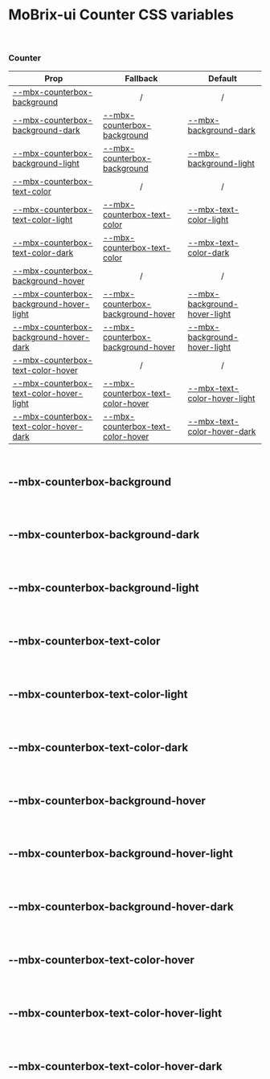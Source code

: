 # MoBrix-ui Counter CSS variables

<br>

### Counter

| Prop                                                                              | Fallback                                                              | Default                                                                       |
| --------------------------------------------------------------------------------- | --------------------------------------------------------------------- | ----------------------------------------------------------------------------- |
| [--mbx-counterbox-background](#mbx-counterbox-background)                         | <div style="text-align:center;width:100%;">/</div>                    | <div style="text-align:center;width:100%;">/</div>                            |
| [--mbx-counterbox-background-dark](#mbx-counterbox-background-dark)               | [--mbx-counterbox-background](#mbx-counterbox-background)             | [--mbx-background-dark](global-css-vars.md#mbx-background-dark)               |
| [--mbx-counterbox-background-light](#mbx-counterbox-background-light)             | [--mbx-counterbox-background](#mbx-counterbox-background)             | [--mbx-background-light](global-css-vars.md#mbx-background-light)             |
| [--mbx-counterbox-text-color](#mbx-counterbox-text-color)                         | <div style="text-align:center;width:100%;">/</div>                    | <div style="text-align:center;width:100%;">/</div>                            |
| [--mbx-counterbox-text-color-light](#mbx-counterbox-text-color-light)             | [--mbx-counterbox-text-color](#mbx-counterbox-text-color)             | [--mbx-text-color-light](global-css-vars.md#mbx-text-color-light)             |
| [--mbx-counterbox-text-color-dark](#mbx-counterbox-text-color-dark)               | [--mbx-counterbox-text-color](#mbx-counterbox-text-color)             | [--mbx-text-color-dark](global-css-vars.md#mbx-text-color-dark)               |
| [--mbx-counterbox-background-hover](#mbx-counterbox-background-hover)             | <div style="text-align:center;width:100%;">/</div>                    | <div style="text-align:center;width:100%;">/</div>                            |
| [--mbx-counterbox-background-hover-light](#mbx-counterbox-background-hover-light) | [--mbx-counterbox-background-hover](#mbx-counterbox-background-hover) | [--mbx-background-hover-light](global-css-vars.md#mbx-background-hover-light) |
| [--mbx-counterbox-background-hover-dark](#mbx-counterbox-background-hover-dark)   | [--mbx-counterbox-background-hover](#mbx-counterbox-background-hover) | [--mbx-background-hover-light](global-css-vars.md#mbx-background-hover-light) |
| [--mbx-counterbox-text-color-hover](#mbx-counterbox-text-color-hover)             | <div style="text-align:center;width:100%;">/</div>                    | <div style="text-align:center;width:100%;">/</div>                            |
| [--mbx-counterbox-text-color-hover-light](#mbx-counterbox-text-color-hover-light) | [--mbx-counterbox-text-color-hover](#mbx-counterbox-text-color-hover) | [--mbx-text-color-hover-light](global-css-vars.md#mbx-text-color-hover-light) |
| [--mbx-counterbox-text-color-hover-dark](#mbx-counterbox-text-color-hover-dark)   | [--mbx-counterbox-text-color-hover](#mbx-counterbox-text-color-hover) | [--mbx-text-color-hover-dark](global-css-vars.md#mbx-text-color-hover-dark)   |

<br>

## --mbx-counterbox-background

<br>

<br>

## --mbx-counterbox-background-dark

<br>

<br>

## --mbx-counterbox-background-light

<br>

<br>

## --mbx-counterbox-text-color

<br>

<br>

## --mbx-counterbox-text-color-light

<br>

<br>

## --mbx-counterbox-text-color-dark

<br>

<br>

## --mbx-counterbox-background-hover

<br>

<br>

## --mbx-counterbox-background-hover-light

<br>

<br>

## --mbx-counterbox-background-hover-dark

<br>

<br>

## --mbx-counterbox-text-color-hover

<br>

<br>

## --mbx-counterbox-text-color-hover-light

<br>

<br>

## --mbx-counterbox-text-color-hover-dark

<br>
